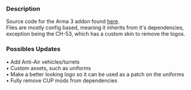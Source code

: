 <h3>Description</h3>
Source code for the Arma 3 addon found <a href="https://steamcommunity.com/sharedfiles/filedetails/?id=3096689766">here</a>.<br/>
Files are mostly config based, meaning it inherits from it's dependencies, exception being the CH-53, which has a custom skin to remove the logos.

<h3>Possibles Updates</h3>
• Add Anti-Air vehicles/turrets<br/>
• Custom assets, such as uniforms<br/>
• Make a better looking logo so it can be used as a patch on the uniforms<br/>
• Fully remove CUP mods from dependencies
